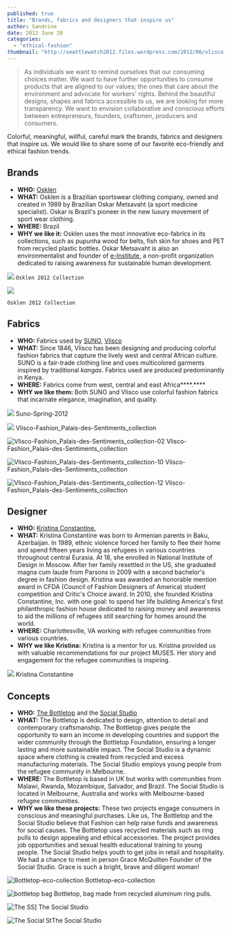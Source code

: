 ```yaml
---
published: true
title: "Brands, fabrics and designers that inspire us"
author: Sandrine
date: 2012 June 20
categories: 
  - "ethical-fashion"
thumbnail: "http://seattlewatch2012.files.wordpress.com/2012/06/vlisco-fashion_palais-des-sentiments_collection-01.jpg"
---
```


> As individuals we want to remind ourselves that our consuming choices matter. We want to have further opportunities to consume products that are aligned to our values; the ones that care about the environment and advocate for workers' rights. Behind the beautiful designs, shapes and fabrics accessible to us, we are looking for more transparency. We want to envision collaborative and conscious efforts between entrepreneurs, founders, craftsmen, producers and consumers.

Colorful, meaningful, willful, careful mark the brands, fabrics and designers that inspire us. We would like to share some of our favorite eco-friendly and ethical fashion trends.

## Brands
- **WHO:** [Osklen](http://store.osklen.com/)
- **WHAT:** Osklen is a Brazilian sportswear clothing company, owned and created in 1989 by Brazilian Oskar Metsavaht (a sport medicine specialist). Oskar is Brazil's pioneer in the new luxury movement of sport wear clothing.
- **WHERE:** Brazil
- **WHY we like it:** Osklen uses the most innovative eco-fabrics in its collections, such as pupunha wood for belts, fish skin for shoes and PET from recycled plastic bottles. Oskar Metsavaht is also an environmentalist and founder of [e-Institute](http://www.institutoe.org.br/parceiros), a non-profit organization dedicated to raising awareness for sustainable human development.

![](/assets/osklen-man1.jpg)
`Osklen 2012 Collection`

![](/assets/osklen-lady1.png)

`Osklen 2012 Collection`

## Fabrics
+ **WHO:** Fabrics used by [SUNO](http://www.sunony.com/), [Vlisco](http://www.vlisco.com/)
+ **WHAT:** Since 1846, Vlisco has been designing and producing colorful fashion fabrics that capture the lively west and central African culture. SUNO is a fair-trade clothing line and uses multicolored garments inspired by traditional *kangas*. Fabrics used are produced predominantly in Kenya.
+ **WHERE:** Fabrics come from west, central and east Africa****.****
+ **WHY we like them:** Both SUNO and Vlisco use colorful fashion fabrics that incarnate elegance, imagination, and quality.

![](http://seattlewatch2012.files.wordpress.com/2012/06/suno-spring-2012.jpg)
Suno-Spring-2012

![](http://seattlewatch2012.files.wordpress.com/2012/06/vlisco-fashion_palais-des-sentiments_collection-01.jpg)
Vlisco-Fashion_Palais-des-Sentiments_collection

![](http://seattlewatch2012.files.wordpress.com/2012/06/vlisco-fashion_palais-des-sentiments_collection-02.jpg "Vlisco-Fashion_Palais-des-Sentiments_collection-02")
Vlisco-Fashion_Palais-des-Sentiments_collection

![](/assets/vlisco-fashion_palais-des-sentiments_collection-10.jpg "Vlisco-Fashion_Palais-des-Sentiments_collection-10")
Vlisco-Fashion_Palais-des-Sentiments_collection

![](http://seattlewatch2012.files.wordpress.com/2012/06/vlisco-fashion_palais-des-sentiments_collection-12.jpg "Vlisco-Fashion_Palais-des-Sentiments_collection-12")
Vlisco-Fashion_Palais-des-Sentiments_collection

## Designer
+ **WHO:** [Kristina Constantine.](http://kristinaconstantine.com/designer.html)
+ **WHAT:** Kristina Constantine was born to Armenian parents in Baku, Azerbaijan. In 1989, ethnic violence forced her family to flee their home and spend fifteen years living as refugees in various countries throughout central Eurasia. At 18, she enrolled in National Institute of Design in Moscow. After her family resettled in the US, she graduated magna cum laude from Parsons in 2009 with a second bachelor's degree in fashion design. Kristina was awarded an honorable mention award in CFDA (Council of Fashion Designers of America) student competition and Critic's Choice award. In 2010, she founded Kristina Constantine, Inc. with one goal: to spend her life building America's first philanthropic fashion house dedicated to raising money and awareness to aid the millions of refugees still searching for homes around the world.
+ **WHERE:** Charlottesville, VA working with refugee communities from various countries.
+ **WHY we like Kristina:** Kristina is a mentor for us. Kristina provided us with valuable recommendations for our project MUSES. Her story and engagement for the refugee communities is inspiring.

![](http://seattlewatch2012.files.wordpress.com/2012/06/ckconstantine_01.jpg)
Kristina Constantine

## Concepts
+ **WHO:** [The Bottletop](http://bottletop.org/) and the [Social Studio](http://www.thesocialstudio.org/The_Social_Studio___Remixed_Design/TSS.html)
+ **WHAT:** The Bottletop is dedicated to design, attention to detail and contemporary craftsmanship. The Bottletop gives people the opportunity to earn an income in developing countries and support the wider community through the Bottletop Foundation, ensuring a longer lasting and more sustainable impact. The Social Studio is a dynamic space where clothing is created from recycled and excess manufacturing materials. The Social Studio employs young people from the refugee community in Melbourne.
+ **WHERE:** The Bottletop is based in UK but works with communities from Malawi, Rwanda, Mozambique, Salvador, and Brazil. The Social Studio is located in Melbourne, Australia and works with Melbourne-based refugee communities.
+ **WHY we like these projects:** These two projects engage consumers in conscious and meaningful purchases. Like us, The Bottletop and the Social Studio believe that Fashion can help raise funds and awareness for social causes. The Bottletop uses recycled materials such as ring pulls to design appealing and ethical accessories. The project provides job opportunities and sexual health educational training to young people. The Social Studio helps youth to get jobs in retail and hospitality. We had a chance to meet in person Grace McQuilten Founder of the Social Studio. Grace is such a bright, brave and diligent woman!

![](/assets/bottletop-eco-collection.jpg?w=235 "Bottletop-eco-collection")
Bottletop-eco-collection

![](http://seattlewatch2012.files.wordpress.com/2012/06/bottletop-bag.jpg "bottletop bag")
Bottletop, bag made from recycled aluminum ring pulls.

![](http://seattlewatch2012.files.wordpress.com/2012/06/the-ss.jpg "The SS")]
The Social Studio

![](http://seattlewatch2012.files.wordpress.com/2012/06/the-social-st.jpg "The Social St")The Social Studio
